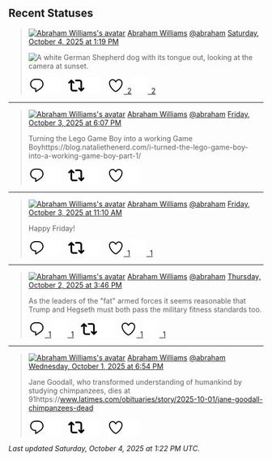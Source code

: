 ## Recent Statuses

> <a href="https://indieweb.social/@abraham"><img alt="Abraham Williams's avatar" src="https://cdn.masto.host/indiewebsocial/accounts/avatars/109/292/540/382/343/163/original/d00f2e03ce9c85b1.jpg" height="24" width="24" ></a> [Abraham Williams](https://indieweb.social/@abraham) [@abraham](https://indieweb.social/@abraham) [Saturday, October 4, 2025 at 1:19 PM](https://indieweb.social/@abraham/115316096159259461)
>
> 
>
> ![A white German Shepherd dog with its tongue out, looking at the camera at sunset.](https://cdn.masto.host/indiewebsocial/media_attachments/files/115/316/094/631/563/049/original/0a2db222b37beea7.jpg)
>
> [![Reply](./images/reply_light.svg#gh-light-mode-only "Reply")](https://indieweb.social/@abraham/115316096159259461#gh-light-mode-only)[![Reply](./images/reply.svg#gh-dark-mode-only "Reply")](https://indieweb.social/@abraham/115316096159259461#gh-dark-mode-only)&emsp;[![Boost](./images/retweet_light.svg#gh-light-mode-only "Boost")](https://indieweb.social/@abraham/115316096159259461#gh-light-mode-only)[![Boost](./images/retweet.svg#gh-dark-mode-only "Boost")](https://indieweb.social/@abraham/115316096159259461#gh-dark-mode-only)&emsp;[![Favorite](./images/like_light.svg#gh-light-mode-only "Favorite")&ensp;2](https://indieweb.social/@abraham/115316096159259461#gh-light-mode-only)[![Favorite](./images/like.svg#gh-dark-mode-only "Favorite")&ensp;2](https://indieweb.social/@abraham/115316096159259461#gh-dark-mode-only)


---

> <a href="https://indieweb.social/@abraham"><img alt="Abraham Williams's avatar" src="https://cdn.masto.host/indiewebsocial/accounts/avatars/109/292/540/382/343/163/original/d00f2e03ce9c85b1.jpg" height="24" width="24" ></a> [Abraham Williams](https://indieweb.social/@abraham) [@abraham](https://indieweb.social/@abraham) [Friday, October 3, 2025 at 6:07 PM](https://indieweb.social/@abraham/115311565687952110)
>
> Turning the Lego Game Boy into a working Game Boyhttps://blog.nataliethenerd.com/i-turned-the-lego-game-boy-into-a-working-game-boy-part-1/
>
> [![Reply](./images/reply_light.svg#gh-light-mode-only "Reply")](https://indieweb.social/@abraham/115311565687952110#gh-light-mode-only)[![Reply](./images/reply.svg#gh-dark-mode-only "Reply")](https://indieweb.social/@abraham/115311565687952110#gh-dark-mode-only)&emsp;[![Boost](./images/retweet_light.svg#gh-light-mode-only "Boost")](https://indieweb.social/@abraham/115311565687952110#gh-light-mode-only)[![Boost](./images/retweet.svg#gh-dark-mode-only "Boost")](https://indieweb.social/@abraham/115311565687952110#gh-dark-mode-only)&emsp;[![Favorite](./images/like_light.svg#gh-light-mode-only "Favorite")](https://indieweb.social/@abraham/115311565687952110#gh-light-mode-only)[![Favorite](./images/like.svg#gh-dark-mode-only "Favorite")](https://indieweb.social/@abraham/115311565687952110#gh-dark-mode-only)


---

> <a href="https://indieweb.social/@abraham"><img alt="Abraham Williams's avatar" src="https://cdn.masto.host/indiewebsocial/accounts/avatars/109/292/540/382/343/163/original/d00f2e03ce9c85b1.jpg" height="24" width="24" ></a> [Abraham Williams](https://indieweb.social/@abraham) [@abraham](https://indieweb.social/@abraham) [Friday, October 3, 2025 at 11:10 AM](https://indieweb.social/@abraham/115309924322653173)
>
> Happy Friday!
>
> [![Reply](./images/reply_light.svg#gh-light-mode-only "Reply")](https://indieweb.social/@abraham/115309924322653173#gh-light-mode-only)[![Reply](./images/reply.svg#gh-dark-mode-only "Reply")](https://indieweb.social/@abraham/115309924322653173#gh-dark-mode-only)&emsp;[![Boost](./images/retweet_light.svg#gh-light-mode-only "Boost")](https://indieweb.social/@abraham/115309924322653173#gh-light-mode-only)[![Boost](./images/retweet.svg#gh-dark-mode-only "Boost")](https://indieweb.social/@abraham/115309924322653173#gh-dark-mode-only)&emsp;[![Favorite](./images/like_light.svg#gh-light-mode-only "Favorite")&ensp;1](https://indieweb.social/@abraham/115309924322653173#gh-light-mode-only)[![Favorite](./images/like.svg#gh-dark-mode-only "Favorite")&ensp;1](https://indieweb.social/@abraham/115309924322653173#gh-dark-mode-only)


---

> <a href="https://indieweb.social/@abraham"><img alt="Abraham Williams's avatar" src="https://cdn.masto.host/indiewebsocial/accounts/avatars/109/292/540/382/343/163/original/d00f2e03ce9c85b1.jpg" height="24" width="24" ></a> [Abraham Williams](https://indieweb.social/@abraham) [@abraham](https://indieweb.social/@abraham) [Thursday, October 2, 2025 at 3:46 PM](https://indieweb.social/@abraham/115305347165323242)
>
> As the leaders of the &quot;fat&quot; armed forces it seems reasonable that Trump and Hegseth must both pass the military fitness standards too.
>
> [![Reply](./images/reply_light.svg#gh-light-mode-only "Reply")&ensp;1](https://indieweb.social/@abraham/115305347165323242#gh-light-mode-only)[![Reply](./images/reply.svg#gh-dark-mode-only "Reply")&ensp;1](https://indieweb.social/@abraham/115305347165323242#gh-dark-mode-only)&emsp;[![Boost](./images/retweet_light.svg#gh-light-mode-only "Boost")](https://indieweb.social/@abraham/115305347165323242#gh-light-mode-only)[![Boost](./images/retweet.svg#gh-dark-mode-only "Boost")](https://indieweb.social/@abraham/115305347165323242#gh-dark-mode-only)&emsp;[![Favorite](./images/like_light.svg#gh-light-mode-only "Favorite")&ensp;1](https://indieweb.social/@abraham/115305347165323242#gh-light-mode-only)[![Favorite](./images/like.svg#gh-dark-mode-only "Favorite")&ensp;1](https://indieweb.social/@abraham/115305347165323242#gh-dark-mode-only)


---

> <a href="https://indieweb.social/@abraham"><img alt="Abraham Williams's avatar" src="https://cdn.masto.host/indiewebsocial/accounts/avatars/109/292/540/382/343/163/original/d00f2e03ce9c85b1.jpg" height="24" width="24" ></a> [Abraham Williams](https://indieweb.social/@abraham) [@abraham](https://indieweb.social/@abraham) [Wednesday, October 1, 2025 at 6:54 PM](https://indieweb.social/@abraham/115300427331497619)
>
> Jane Goodall, who transformed understanding of humankind by studying chimpanzees, dies at 91https://www.latimes.com/obituaries/story/2025-10-01/jane-goodall-chimpanzees-dead
>
> [![Reply](./images/reply_light.svg#gh-light-mode-only "Reply")](https://indieweb.social/@abraham/115300427331497619#gh-light-mode-only)[![Reply](./images/reply.svg#gh-dark-mode-only "Reply")](https://indieweb.social/@abraham/115300427331497619#gh-dark-mode-only)&emsp;[![Boost](./images/retweet_light.svg#gh-light-mode-only "Boost")](https://indieweb.social/@abraham/115300427331497619#gh-light-mode-only)[![Boost](./images/retweet.svg#gh-dark-mode-only "Boost")](https://indieweb.social/@abraham/115300427331497619#gh-dark-mode-only)&emsp;[![Favorite](./images/like_light.svg#gh-light-mode-only "Favorite")](https://indieweb.social/@abraham/115300427331497619#gh-light-mode-only)[![Favorite](./images/like.svg#gh-dark-mode-only "Favorite")](https://indieweb.social/@abraham/115300427331497619#gh-dark-mode-only)


_Last updated Saturday, October 4, 2025 at 1:22 PM UTC._
